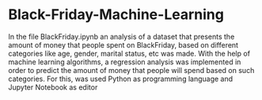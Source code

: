 # Black-Friday-Machine-Learning
In the file  BlackFriday.ipynb an analysis of a dataset that presents the amount of money that people spent on BlackFriday, based on different categories like age, gender, marital status, etc was made. With the help of machine learning algorithms, a regression analysis was implemented in order to predict the amount of money that people will spend based on such categories. For this, was used Python as programming language and Jupyter Notebook as editor
